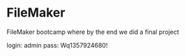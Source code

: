 # FileMaker
FileMaker bootcamp where by the end we did a final project

login: admin
pass: Wq1357924680!
